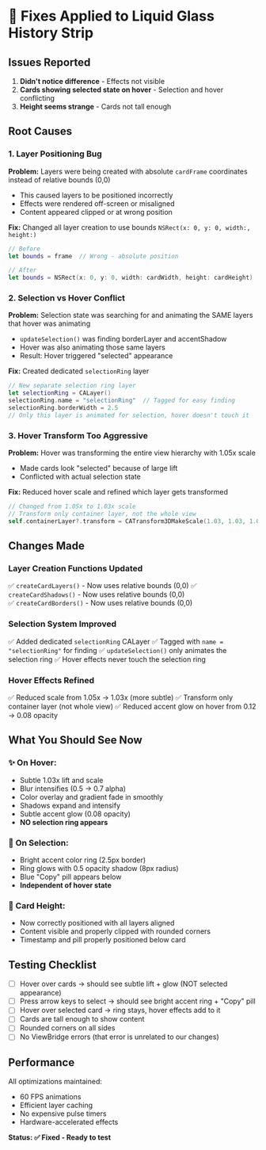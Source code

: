# 🔧 Fixes Applied to Liquid Glass History Strip

## Issues Reported
1. **Didn't notice difference** - Effects not visible
2. **Cards showing selected state on hover** - Selection and hover conflicting
3. **Height seems strange** - Cards not tall enough

## Root Causes

### 1. Layer Positioning Bug
**Problem:** Layers were being created with absolute `cardFrame` coordinates instead of relative bounds (0,0)
- This caused layers to be positioned incorrectly
- Effects were rendered off-screen or misaligned
- Content appeared clipped or at wrong position

**Fix:** Changed all layer creation to use bounds `NSRect(x: 0, y: 0, width:, height:)`
```swift
// Before
let bounds = frame  // Wrong - absolute position

// After  
let bounds = NSRect(x: 0, y: 0, width: cardWidth, height: cardHeight)  // Correct - relative
```

### 2. Selection vs Hover Conflict
**Problem:** Selection state was searching for and animating the SAME layers that hover was animating
- `updateSelection()` was finding borderLayer and accentShadow
- Hover was also animating those same layers
- Result: Hover triggered "selected" appearance

**Fix:** Created dedicated `selectionRing` layer
```swift
// New separate selection ring layer
let selectionRing = CALayer()
selectionRing.name = "selectionRing"  // Tagged for easy finding
selectionRing.borderWidth = 2.5
// Only this layer is animated for selection, hover doesn't touch it
```

### 3. Hover Transform Too Aggressive
**Problem:** Hover was transforming the entire view hierarchy with 1.05x scale
- Made cards look "selected" because of large lift
- Conflicted with actual selection state

**Fix:** Reduced hover scale and refined which layer gets transformed
```swift
// Changed from 1.05x to 1.03x scale
// Transform only container layer, not the whole view
self.containerLayer?.transform = CATransform3DMakeScale(1.03, 1.03, 1.0)
```

## Changes Made

### Layer Creation Functions Updated
✅ `createCardLayers()` - Now uses relative bounds (0,0)
✅ `createCardShadows()` - Now uses relative bounds (0,0)  
✅ `createCardBorders()` - Now uses relative bounds (0,0)

### Selection System Improved
✅ Added dedicated `selectionRing` CALayer
✅ Tagged with `name = "selectionRing"` for finding
✅ `updateSelection()` only animates the selection ring
✅ Hover effects never touch the selection ring

### Hover Effects Refined
✅ Reduced scale from 1.05x → 1.03x (more subtle)
✅ Transform only container layer (not whole view)
✅ Reduced accent glow on hover from 0.12 → 0.08 opacity

## What You Should See Now

### ✨ On Hover:
- Subtle 1.03x lift and scale
- Blur intensifies (0.5 → 0.7 alpha)
- Color overlay and gradient fade in smoothly
- Shadows expand and intensify
- Subtle accent glow (0.08 opacity)
- **NO selection ring appears**

### 🎯 On Selection:
- Bright accent color ring (2.5px border)
- Ring glows with 0.5 opacity shadow (8px radius)
- Blue "Copy" pill appears below
- **Independent of hover state**

### 📐 Card Height:
- Now correctly positioned with all layers aligned
- Content visible and properly clipped with rounded corners
- Timestamp and pill properly positioned below card

## Testing Checklist

- [ ] Hover over cards → should see subtle lift + glow (NOT selected appearance)
- [ ] Press arrow keys to select → should see bright accent ring + "Copy" pill
- [ ] Hover over selected card → ring stays, hover effects add to it
- [ ] Cards are tall enough to show content
- [ ] Rounded corners on all sides
- [ ] No ViewBridge errors (that error is unrelated to our changes)

## Performance

All optimizations maintained:
- 60 FPS animations
- Efficient layer caching
- No expensive pulse timers
- Hardware-accelerated effects

**Status: ✅ Fixed - Ready to test**


